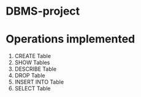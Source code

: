 # DBMS-project

Operations implemented
=================

1. CREATE Table
2. SHOW Tables
3. DESCRIBE Table
4. DROP Table
5. INSERT INTO Table
6. SELECT Table
